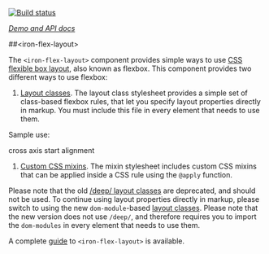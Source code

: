 
<!---

This README is automatically generated from the comments in these files:
iron-flex-layout.html

Edit those files, and our readme bot will duplicate them over here!
Edit this file, and the bot will squash your changes :)

The bot does some handling of markdown. Please file a bug if it does the wrong
thing! https://github.com/PolymerLabs/tedium/issues

-->

[![Build status](https://travis-ci.org/PolymerElements/iron-flex-layout.svg?branch=master)](https://travis-ci.org/PolymerElements/iron-flex-layout)

_[Demo and API docs](https://elements.polymer-project.org/elements/iron-flex-layout)_


##&lt;iron-flex-layout&gt;

The `<iron-flex-layout>` component provides simple ways to use
[CSS flexible box layout](https://developer.mozilla.org/en-US/docs/Web/Guide/CSS/Flexible_boxes),
also known as flexbox. This component provides two different ways to use flexbox:

1. [Layout classes](https://github.com/PolymerElements/iron-flex-layout/tree/master/iron-flex-layout-classes.html).
The layout class stylesheet provides a simple set of class-based flexbox rules, that
let you specify layout properties directly in markup. You must include this file
in every element that needs to use them.

Sample use:

   <link rel="import" href="../iron-flex-layout/iron-flex-layout-classes.html">

   <style is="custom-style" include="iron-flex iron-flex-alignment"></style>

   <div class="layout horizontal layout-start">
     <div>cross axis start alignment</div>
   </div>

1. [Custom CSS mixins](https://github.com/PolymerElements/iron-flex-layout/blob/master/iron-flex-layout.html).
The mixin stylesheet includes custom CSS mixins that can be applied inside a CSS rule using the `@apply` function.



Please note that the old [/deep/ layout classes](https://github.com/PolymerElements/iron-flex-layout/tree/master/classes)
are deprecated, and should not be used. To continue using layout properties
directly in markup, please switch to using the new `dom-module`-based
[layout classes](https://github.com/PolymerElements/iron-flex-layout/tree/master/iron-flex-layout-classes.html).
Please note that the new version does not use `/deep/`, and therefore requires you
to import the `dom-modules` in every element that needs to use them.

A complete [guide](https://elements.polymer-project.org/guides/flex-layout) to `<iron-flex-layout>` is available.


